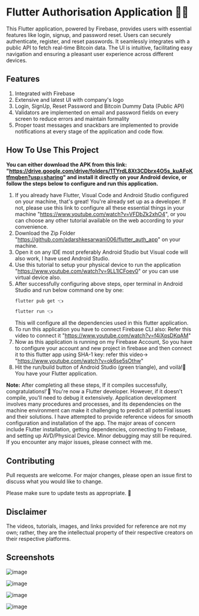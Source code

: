 # Flutter Authorisation Application 👨‍💻
 
This Flutter application, powered by Firebase, provides users with essential features like login, signup, and password reset. Users can securely authenticate, register, and reset passwords. It seamlessly integrates with a public API to fetch real-time Bitcoin data. The UI is intuitive, facilitating easy navigation and ensuring a pleasant user experience across different devices.

## Features
1. Integrated with Firebase
2. Extensive and latest UI with company's logo
3. Login, SignUp, Reset Password and Bitcoin Dummy Data (Public API)
4. Validators are implemented on email and password fields on every screen to reduce errors and maintain formality
5. Proper toast messages and snackbars are implemented to provide notifications at every stage of the application and code flow.

## How To Use This Project

**You can either download the APK from this link: "https://drive.google.com/drive/folders/1TYrdL8Xt3CDbrx4O5s_kuAFoKtfmqben?usp=sharing" and install it directly on your Android device, or follow the steps below to configure and run this application.**

1. If you already have Flutter, Visual Code and Android Studio configured on your machine, that's great! You're already set up as a developer. If not, please use this link to configure all these essential things in your machine "https://www.youtube.com/watch?v=VFDbZk2xhO4", or you can choose any other tutorial available on the web according to your convenience.
2. Download the Zip Folder "https://github.com/adarshkesarwani006/flutter_auth_app" on your machine.
3. Open it on any IDE most preferably Android Studio but Visual code will also work, I have used Android Studio.
4. Use this tutorial to setup your physical device to run the application "https://www.youtube.com/watch?v=9LL1lCFoev0" or you can use virtual device also.
5. After successfully configuring above steps, oper terminal in Android Studio and run below command one by one:
    ```bash
    flutter pub get 👈
    ```
    ```bash
    flutter run 👈
    ```
    This will configure all the dependencies used in this flutter application.
6. To run this application you have to connect Firebase CLI also: Refer this video to connect it "https://www.youtube.com/watch?v=f4iXqsDKqAM"
7. Now as this application is running on my Firebase Account, So you have to configure your account and new project in firebase and then connect it to this flutter app using SHA-1 key: refer this video-> "https://www.youtube.com/watch?v=ok6se5sOthw"
8. Hit the run/build button of Android Studio (green triangle), and voilà!🎉 You have your Flutter application.

**Note:** After completing all these steps, If it compiles successfully, congratulations!'🎉 You're now a Flutter developer. However, if it doesn't compile, you'll need to debug it extensively. Application development involves many procedures and processes, and its dependencies on the machine environment can make it challenging to predict all potential issues and their solutions. 
I have attempted to provide reference videos for smooth configuration and installation of the app. The major areas of concern include Flutter installation, getting dependencies, connecting to Firebase, and setting up AVD/Physical Device. Minor debugging may still be required. If you encounter any major issues, please connect with me.

## Contributing
Pull requests are welcome. For major changes, please open an issue first to discuss what you would like to change.

Please make sure to update tests as appropriate. 🎃

## Disclaimer

The videos, tutorials, images, and links provided for reference are not my own; rather, they are the intellectual property of their respective creators on their respective platforms.

## Screenshots
![image](https://github.com/adarshkesarwani006/flutter_auth_app/assets/75213719/7dae9f59-0c4e-4d80-802e-8b56262daf8a)

![image](https://github.com/adarshkesarwani006/flutter_auth_app/assets/75213719/9544ca93-9f08-41e2-b2f4-b8ee509495b2)

![image](https://github.com/adarshkesarwani006/flutter_auth_app/assets/75213719/b0676be5-3685-4aed-a3c2-228157d4d3db)

![image](https://github.com/adarshkesarwani006/flutter_auth_app/assets/75213719/bbd34876-09ff-4c4f-97d6-c359e5edcbfd)



